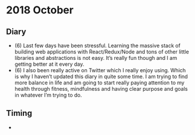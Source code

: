 # 2018 October

## Diary

- (6) Last few days have been stressful. Learning the massive stack of building web applications with React/Redux/Node and tons of other little libraries and abstractions is not easy. It’s really fun though and I am getting better at it every day.
- (6) I also been really active on Twitter which I really enjoy using. Which is why I haven’t updated this diary in quite some time. I am trying to find more balance in life and am going to start really paying attention to my health through fitness, mindfulness and having clear purpose and goals in whatever I’m trying to do.

## Timing

- [](https://i.imgur.com/TQe9UpY.png)